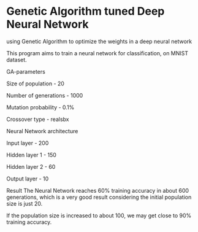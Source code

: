 # Genetic Algorithm tuned Deep Neural Network
 using Genetic Algorithm to optimize the weights in a deep neural network


This program aims to train a neural network for classification, on MNIST dataset.


GA-parameters


Size of population - 20

Number of generations - 1000

Mutation probability - 0.1%

Crossover type - realsbx



Neural Network architecture

Input layer - 200

Hidden layer 1 - 150

Hidden layer 2 - 60

Output layer - 10



Result
The Neural Network reaches 60% training accuracy in about 600 generations, which is a very good
result considering the initial population size is just 20.

If the population size is increased to about 100, we may get close to 90% training accuracy.
